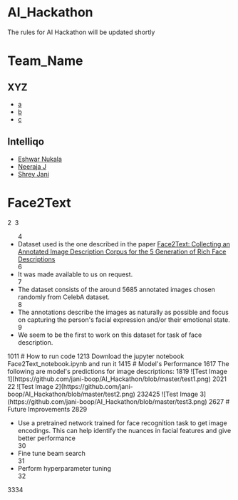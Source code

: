# AI_Hackathon

The rules for AI Hackathon will be updated shortly 


# Team_Name 

## XYZ
- [a](https://github.com/a)
- [b](https://github.com/b)
- [c](https://github.com/c)

## Intelliqo
- [Eshwar Nukala](https://github.com/eshwar28)
- [Neeraja J](https://github.com/jayne228)
- [Shrey Jani](https://github.com/jani-boop)

# Face2Text
2
​
3
<ul>
4
<li>Dataset used is the one described in the paper <a href="https://arxiv.org/abs/1803.03827" >Face2Text: Collecting an Annotated Image Description Corpus for the
5
Generation of Rich Face Descriptions</a> </li>
6
<li>It was made available to us on request. </li>
7
<li>The dataset consists of the around 5685 annotated images chosen randomly from CelebA dataset.</li>
8
<li>The annotations describe the images as naturally as possible and focus on capturing the person's facial expression and/or their emotional state.</li>
9
<li>We seem to be the first to work on this dataset for task of face description. </li></ul>
10
​
11
# How to run code
12
​
13
Download the jupyter notebook Face2Text_notebook.ipynb and run it
14
​
15
# Model's Performance 
16
​
17
The following are model's predictions for image descriptions:
18
​
19
![Test Image 1](https://github.com/jani-boop/AI_Hackathon/blob/master/test1.png)
20
​
21
​
22
![Test Image 2](https://github.com/jani-boop/AI_Hackathon/blob/master/test2.png)
23
​
24
​
25
![Test Image 3](https://github.com/jani-boop/AI_Hackathon/blob/master/test3.png)
26
​
27
# Future Improvements
28
​
29
<ul><li>Use a pretrained network trained for face recognition task to get image encodings. This can help identify the nuances in facial features and give better performance</li>
30
<li>Fine tune beam search</li>
31
<li>Perform hyperparameter tuning</li>
32
</ul>
33
​
34
​
